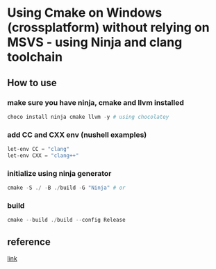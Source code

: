 # Using Cmake on Windows (crossplatform) without relying on MSVS - using Ninja and clang toolchain

## How to use

### make sure you have ninja, cmake and llvm installed

```powershell
choco install ninja cmake llvm -y # using chocolatey
```

### add CC and CXX env (nushell examples)

```powershell
let-env CC = "clang"
let-env CXX = "clang++"
```

### initialize using ninja generator

```powershell
cmake -S ./ -B ./build -G "Ninja" # or 
```

### build

```powershell
cmake --build ./build --config Release
```

## reference

[link](https://stackoverflow.com/a/61449746/3964354)
